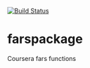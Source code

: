 [![Build Status](https://travis-ci.org/bibagitbub/farspackage.svg?branch=master)](https://travis-ci.org/bibagitbub/farspackage)

# farspackage
Coursera fars functions
